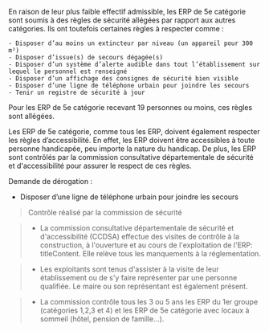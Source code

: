En raison de leur plus faible effectif admissible, les ERP de 5e catégorie sont soumis à des règles de sécurité allégées par rapport aux autres catégories. Ils ont toutefois certaines règles à respecter comme : 

    - Disposer d’au moins un extincteur par niveau (un appareil pour 300 m²) 
    - Disposer d’issue(s) de secours dégagée(s)
    - Disposer d’un système d’alerte audible dans tout l’établissement sur lequel le personnel est renseigné 
    - Disposer d’un affichage des consignes de sécurité bien visible 
    - Disposer d’une ligne de téléphone urbain pour joindre les secours 
    - Tenir un registre de sécurité à jour 

Pour les ERP de 5e catégorie recevant 19 personnes ou moins, ces règles sont allégées. 

Les ERP de 5e catégorie, comme tous les ERP, doivent également respecter les règles d’accessibilité. En effet, les ERP doivent être accessibles à toute personne handicapée, peu importe la nature du handicap. De plus, les ERP sont contrôlés par la commission consultative départementale de sécurité et d'accessibilité pour assurer le respect de ces règles.

Demande de dérogation :

 - Disposer d’une ligne de téléphone urbain pour joindre les secours

> Contrôle réalisé par la commission de sécurité

> - La commission consultative départementale de sécurité et d'accessibilité (CCDSA) effectue des visites de contrôle à la construction, à l'ouverture et au cours de l'exploitation de l'ERP: titleContent. Elle relève tous les manquements à la réglementation.

> - Les exploitants sont tenus d'assister à la visite de leur établissement ou de s'y faire représenter par une personne qualifiée. Le maire ou son représentant est également présent.

> - La commission contrôle tous les 3 ou 5 ans les ERP du 1er groupe (catégories 1,2,3 et 4) et les ERP de 5e catégorie avec locaux à sommeil (hôtel, pension de famille...).

